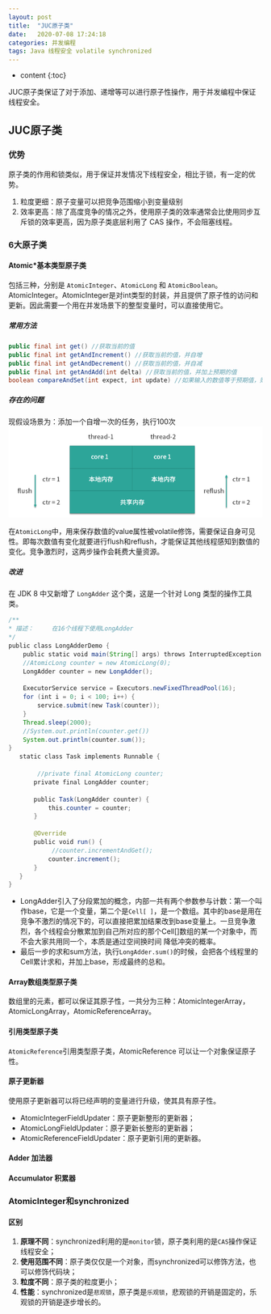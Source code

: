 ```yaml
---
layout: post
title:  "JUC原子类"
date:   2020-07-08 17:24:18
categories: 并发编程
tags: Java 线程安全 volatile synchronized
---
```


* content
{:toc}

JUC原子类保证了对于添加、递增等可以进行原子性操作，用于并发编程中保证线程安全。





## JUC原子类

### 优势
原子类的作用和锁类似，用于保证并发情况下线程安全，相比于锁，有一定的优势。

1. 粒度更细：原子变量可以把竞争范围缩小到变量级别
2. 效率更高：除了高度竞争的情况之外，使用原子类的效率通常会比使用同步互斥锁的效率更高，因为原子类底层利用了 CAS 操作，不会阻塞线程。

### 6大原子类
#### Atomic*基本类型原子类
包括三种，分别是 `AtomicInteger`、`AtomicLong` 和 `AtomicBoolean`。AtomicInteger。AtomicInteger是对int类型的封装，并且提供了原子性的访问和更新。因此需要一个用在并发场景下的整型变量时，可以直接使用它。

##### 常用方法
```java
public final int get() //获取当前的值
public final int getAndIncrement() //获取当前的值，并自增
public final int getAndDecrement() //获取当前的值，并自减
public final int getAndAdd(int delta) //获取当前的值，并加上预期的值
boolean compareAndSet(int expect, int update) //如果输入的数值等于预期值，则以原子方式将该值更新为输入值（update）
```

##### 存在的问题
现假设场景为：添加一个自增一次的任务，执行100次
![](/images/juc.png)

在`AtomicLong`中，用来保存数值的value属性被volatile修饰，需要保证自身可见性。即每次数值有变化就要进行flush和reflush，才能保证其他线程感知到数值的变化。竞争激烈时，这两步操作会耗费大量资源。

##### 改进
在 JDK 8 中又新增了 `LongAdder` 这个类，这是一个针对 Long 类型的操作工具类。

```java
/**
* 描述：     在16个线程下使用LongAdder
*/
public class LongAdderDemo { 
	public static void main(String[] args) throws InterruptedException {
	//AtomicLong counter = new AtomicLong(0);		
	LongAdder counter = new LongAdder();

	ExecutorService service = Executors.newFixedThreadPool(16);
	for (int i = 0; i < 100; i++) {
		service.submit(new Task(counter));
	}
	Thread.sleep(2000);
	//System.out.println(counter.get())
	System.out.println(counter.sum());
}
   static class Task implements Runnable {
       
		//private final AtomicLong counter;
       private final LongAdder counter;
 
       public Task(LongAdder counter) {
           this.counter = counter;
       }
 
       @Override
       public void run() {
			//counter.incrementAndGet();
           counter.increment();
       }
   }
}

```
- LongAdder引入了分段累加的概念，内部一共有两个参数参与计数：第一个叫作base，它是一个变量，第二个是`Cell[ ]`，是一个数组。其中的base是用在竞争不激烈的情况下的，可以直接把累加结果改到base变量上。一旦竞争激烈，各个线程会分散累加到自己所对应的那个Cell[]数组的某一个对象中，而不会大家共用同一个，本质是通过空间换时间
降低冲突的概率。
- 最后一步的求和sum方法，执行`LongAdder.sum()`的时候，会把各个线程里的Cell累计求和，并加上base，形成最终的总和。

#### Array数组类型原子类
数组里的元素，都可以保证其原子性，一共分为三种：AtomicIntegerArray，AtomicLongArray，AtomicReferenceArray。

#### 引用类型原子类
`AtomicReference`引用类型原子类，AtomicReference 可以让一个对象保证原子性。

#### 原子更新器
使用原子更新器可以将已经声明的变量进行升级，使其具有原子性。
- AtomicIntegerFieldUpdater：原子更新整形的更新器；
- AtomicLongFieldUpdater：原子更新长整形的更新器；
- AtomicReferenceFieldUpdater：原子更新引用的更新器。

#### Adder 加法器
#### Accumulator 积累器

### AtomicInteger和synchronized
#### 区别
1. **原理不同**：synchronized利用的是`monitor`锁，原子类利用的是`CAS`操作保证线程安全；
2. **使用范围不同**：原子类仅仅是一个对象，而synchronized可以修饰方法，也可以修饰代码块；
3. **粒度不同**：原子类的粒度更小；
4. **性能**：synchronized是`悲观锁`，原子类是`乐观锁`，悲观锁的开销是固定的，乐观锁的开销是逐步增长的。

